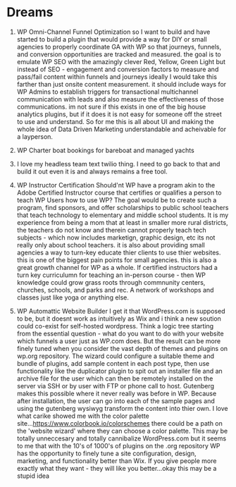 # Dreams

1. WP Omni-Channel Funnel Optimization
 so I want to build and have started to build a plugin that would provide a way for DIY or small agencies to properly coordinate GA with WP so that journeys, funnels, and conversion opportunities are tracked and measured.
 the goal is to emulate WP SEO with the amazingly clever Red, Yellow, Green Light but instead of SEO - engagement and conversion factors to measure and pass/fail content within funnels and journeys
 ideally I would take this farther than just onsite content measurement. it should include ways for WP Admins to establish triggers for transactional multichannel communication with leads and also measure the effectiveness of those communications.
 im not sure if this exists in one of the big house analytics plugins, but if it does it is not easy for someone off the street to use and understand. So for me this is all about UI and making the whole idea of Data Driven Marketing understandable and acheivable for a layperson.
 
 2. WP Charter boat bookings for bareboat and managed yachts
 
 3. I love my headless team text twilio thing. I need to go back to that and build it out even it is and always remains a free tool. 
 
 5. WP Instructor Certification
  Should'nt WP have a program akin to the Adobe Certified Instructor course that certifies or qualifies a person to teach WP Users how to use WP?
  The goal would be to create such a program, find sponsors, and offer scholarships to public school teachers that teach technology to elementary and middle school students. It is my experience from being a mom that at least in smaller more rural districts, the teachers do not know and therein cannot properly teach tech subjects - which now includes marketign, graphic design, etc
  its not really only about school teachers. it is also about providing small agencies a way to turn-key educate thier clients to use thier websites. this is one of the biggest pain points for small agencies.
  this is also a great growth channel for WP as a whole. If certified instructors had a turn key curriculumn for teaching an in-person course - then WP knowledge could grow grass roots through commnunity centers, churches, schools, and parks and rec. A network of workshops and classes just like yoga or anything else.
  
  6. WP Automattic Website Builder
   I get it that WordPress.com is supposed to be, but it doesnt work as intuitively as Wix and i think a new soution could co-exist for self-hosted wordpress.
   Think a logic tree starting from the essential question - what do you want to do with your website which funnels a user just as WP.com does. But the result can be more finely tuned when you consider the vast depth of themes and plugins on wp.org repository. The wizard could configure a suitable theme and bundle of plugins, add sample content in each post type, then use functionality like the duplicator plugin to spit out an installer file and an archive file for the user which can then be remotely installed on the server via SSH or by user with FTP or phone call to host. 
   Gutenberg makes this possible where it never really was before in WP. Because after installation, the user can go into each of the sample pages and using the gutenberg wysiwyg transform the content into thier own. 
   I love what carike showed me with the color palette site...https://www.colorbook.io/colorschemes there could be a path on the 'website wizard' where they can choose a color palette.
   This may be totally unneccesary and totally cannibalize WordPress.com but it seems to me that with the 10's of 1000's of plugins on the .org repository WP has the opportunity to finely tune a site configuration, design, marketing, and functionality better than Wix. If you give people more exactly what they want - they will like you better...okay this may be a stupid idea 
   
